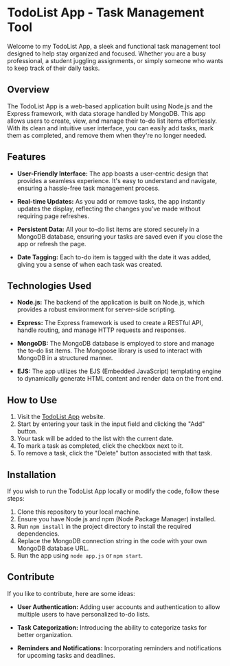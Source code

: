 # TodoList App - Task Management Tool

Welcome to my TodoList App, a sleek and functional task management tool designed to help stay organized and focused. Whether you are a busy professional, a student juggling assignments, or simply someone who wants to keep track of their daily tasks.

## Overview

The TodoList App is a web-based application built using Node.js and the Express framework, with data storage handled by MongoDB. This app allows users to create, view, and manage their to-do list items effortlessly. With its clean and intuitive user interface, you can easily add tasks, mark them as completed, and remove them when they're no longer needed.

## Features

- **User-Friendly Interface:** The app boasts a user-centric design that provides a seamless experience. It's easy to understand and navigate, ensuring a hassle-free task management process.

- **Real-time Updates:** As you add or remove tasks, the app instantly updates the display, reflecting the changes you've made without requiring page refreshes.

- **Persistent Data:** All your to-do list items are stored securely in a MongoDB database, ensuring your tasks are saved even if you close the app or refresh the page.

- **Date Tagging:** Each to-do item is tagged with the date it was added, giving you a sense of when each task was created.

## Technologies Used

- **Node.js:** The backend of the application is built on Node.js, which provides a robust environment for server-side scripting.

- **Express:** The Express framework is used to create a RESTful API, handle routing, and manage HTTP requests and responses.

- **MongoDB:** The MongoDB database is employed to store and manage the to-do list items. The Mongoose library is used to interact with MongoDB in a structured manner.

- **EJS:** The app utilizes the EJS (Embedded JavaScript) templating engine to dynamically generate HTML content and render data on the front end.

## How to Use

1. Visit the [TodoList App](https://odd-blue-hare-veil.cyclic.app) website.
2. Start by entering your task in the input field and clicking the "Add" button.
3. Your task will be added to the list with the current date.
4. To mark a task as completed, click the checkbox next to it.
5. To remove a task, click the "Delete" button associated with that task.

## Installation

If you wish to run the TodoList App locally or modify the code, follow these steps:

1. Clone this repository to your local machine.
2. Ensure you have Node.js and npm (Node Package Manager) installed.
3. Run `npm install` in the project directory to install the required dependencies.
4. Replace the MongoDB connection string in the code with your own MongoDB database URL.
5. Run the app using `node app.js` or `npm start`.

## Contribute

If you like to contribute, here are some ideas:

- **User Authentication:** Adding user accounts and authentication to allow multiple users to have personalized to-do lists.

- **Task Categorization:** Introducing the ability to categorize tasks for better organization.

- **Reminders and Notifications:** Incorporating reminders and notifications for upcoming tasks and deadlines.

